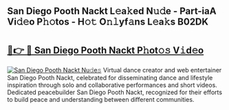 ## San Diego Pooth Nackt L𝚎a𝚔ed N𝚞𝚍e - Part-iaA Vi𝚍𝚎o P𝚑𝚘tos - H𝚘𝚝 O𝚗𝚕yf𝚊ns L𝚎a𝚔s B02DK

# <h2><a href="http://kf6s7wx.oniu.top/?m=San+Diego+Pooth+Nackt">🔗👉 🔴 San Diego Pooth Nackt P𝚑ot𝚘𝚜 V𝚒d𝚎o</a></h2>

[![San Diego Pooth Nackt Nu𝚍e𝚜](https://i.imgur.com/0qMVB7G.gif)](http://kf6s7wx.oniu.top/?m=San+Diego+Pooth+Nackt)
Virtual dance creator and web entertainer San Diego Pooth Nackt, celebrated for disseminating dance and lifestyle inspiration through solo and collaborative performances and short videos. Dedicated peacebuilder San Diego Pooth Nackt, recognized for their efforts to build peace and understanding between different communities.  
